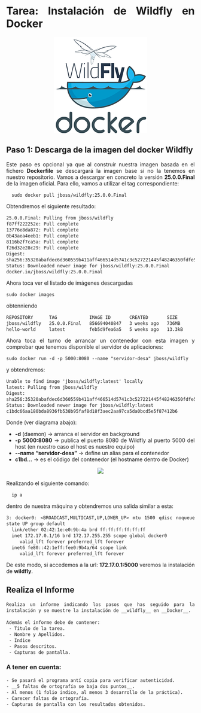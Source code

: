 <div align="justify">

# Tarea: Instalación de Wildfly en Docker


<div align="center">
  <img src="../../../img/docker-wildfly.png"  />
</div>

## Paso 1: Descarga de la imagen del docker Wildfly

  Este paso es opcional ya que al construir nuestra imagen basada en el fichero __Dockerfile__ se descargará la imagen base si no la tenemos en nuestro repositorio. Vamos a descargar en concreto la versión __25.0.0.Final__ de la imagen oficial. Para ello, vamos a utilizar el tag correspondiente:

```console
  sudo docker pull jboss/wildfly:25.0.0.Final
```

  Obtendremos el siguiente resultado:

  ```console
  25.0.0.Final: Pulling from jboss/wildfly
  f87ff222252e: Pull complete
  13776e8da872: Pull complete
  0b43aea4eeb1: Pull complete
  8116b2f7ca5a: Pull complete
  f26d32e28c29: Pull complete
  Digest: sha256:35320abafdec6d360559b411aff466514d5741c3c527221445f48246350fdfe5
  Status: Downloaded newer image for jboss/wildfly:25.0.0.Final
  docker.io/jboss/wildfly:25.0.0.Final
  ```

  Ahora toca ver el listado de imágenes descargadas

  ```console
  sudo docker images
  ```
  obtenniendo

  ```console
  REPOSITORY      TAG            IMAGE ID       CREATED       SIZE
  jboss/wildfly   25.0.0.Final   856694040847   3 weeks ago   736MB
  hello-world     latest         feb5d9fea6a5   5 weeks ago   13.3kB
  ```
  Ahora toca el turno de arrancar un contenedor con esta imagen y comprobar que tenemos disponible el servidor de aplicaciones:
  ```console
  sudo docker run -d -p 5000:8080 --name "servidor-desa" jboss/wildfly
  ```
  y obtendremos:

  ```console
  Unable to find image 'jboss/wildfly:latest' locally
  latest: Pulling from jboss/wildfly
  Digest: sha256:35320abafdec6d360559b411aff466514d5741c3c527221445f48246350fdfe5
  Status: Downloaded newer image for jboss/wildfly:latest
  c1bdc66aa180bda8936fb538b95faf8d18f3aec2aa97ca5da0bcd5e5f87412b6
  ```

  Donde (ver diagrama abajo):
  - __-d__ (daemon) → arranca el servidor en background
  - __-p 5000:8080__ → publica el puerto 8080 de Wildfly al  puerto 5000 del host (en nuestro caso el host es nuestro equipo)
  - __--name “servidor-desa”__ → define un alias para el contenedor
  - __c1bd…__ → es el código del contenedor (el hostname dentro de Docker)

  <div align="center">
    <img src="https://miro.medium.com/max/1400/1*jzaKCM8zvNGckaCBXf8QRQ.png"  />
  </div>

  Realizando el siguiente comando:

  ```console
    ip a
  ```

  dentro de nuestra máquina y obtendremos una salida similar a esta:

  ```console
3: docker0: <BROADCAST,MULTICAST,UP,LOWER_UP> mtu 1500 qdisc noqueue state UP group default
    link/ether 02:42:1e:e0:9b:4a brd ff:ff:ff:ff:ff:ff
    inet 172.17.0.1/16 brd 172.17.255.255 scope global docker0
       valid_lft forever preferred_lft forever
    inet6 fe80::42:1eff:fee0:9b4a/64 scope link
       valid_lft forever preferred_lft forever
  ```

  De este modo, si accedemos a la url: __172.17.0.1:5000__ veremos la instalación de __wildfly__.

  ## Realiza el Informe

    Realiza un informe indicando los pasos que has seguido para la instalación y se muestre la instalación de __wildfly__ en __Docker__.

    Además el informe debe de contener:
     - Titulo de la tarea.
     - Nombre y Apellidos.
     - Indice
     - Pasos descritos.
     - Capturas de pantalla.

  ### A tener en cuenta:

    - Se pasará el programa antí copia para verificar autenticidad.
    - __5 faltas de ortografía se baja dos puntos__.
    - Al menos (1 folio indice, al menos 3 desarrollo de la práctica).
    - Carecer faltas de ortografía.
    - Capturas de pantalla con los resultados obtenidos.




</div>
